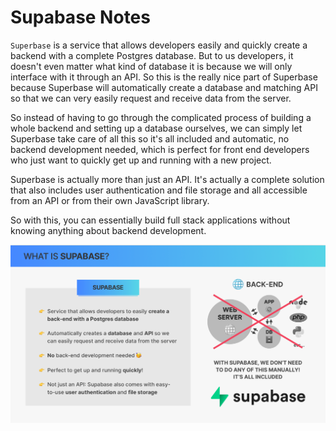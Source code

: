 # Supabase Notes

`Superbase` is a service that allows developers easily and quickly create a backend
with a complete Postgres database.
But to us developers, it doesn't even matter what kind of database it is because we will only interface with it through an API. So this is the really nice part of Superbase because Superbase will automatically create a database and matching API so that we can very easily request and receive data from the server.

So instead of having to go through the complicated process of building a whole backend and setting up a database ourselves, we can simply let Superbase take care of all this so it's all included and automatic, no backend development needed, which is perfect for front end developers who just want to quickly get up and running with a new project.

Superbase is actually more than just an API. It's actually a complete solution that also includes user authentication and file storage and all accessible from an API or from their own JavaScript library.

So with this, you can essentially build full stack applications without knowing anything about backend development.

![](supabase1.png)
